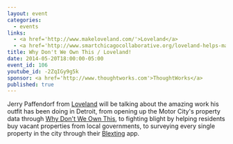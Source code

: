 ```yaml
---
layout: event
categories: 
  - events
links:
  - <a href='http://www.makeloveland.com/'>Loveland</a>
  - <a href='http://www.smartchicagocollaborative.org/loveland-helps-map-out-detroits-vacant-properties/'>LoveLand helps map out Detroit’s vacant properties</a>
title: Why Don't We Own This / Loveland!
date: 2014-05-20T18:00:00-05:00
event_id: 106
youtube_id: -2ZqIGy9g5k
sponsor: <a href='http://www.thoughtworks.com'>ThoughtWorks</a>
published: true
---
```


Jerry Paffendorf from [Loveland](http://www.makeloveland.com/) will be talking about the amazing work his outfit has been doing in Detroit, from opening up the Motor City's property data through [Why Don't We Own This](http://www.whydontweownthis.com), to fighting blight by helping residents buy vacant properties from local governments, to surveying every single property in the city through their [Blexting](http://www.hellyeahdetroit.com/2014/01/26/watch-battling-blight-with-blexting/) app.